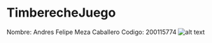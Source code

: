# TimberecheJuego
 Nombre: Andres Felipe Meza Caballero
 Codigo: 200115774
![alt text](https://cdn-3.expansion.mx/0b/1e/3965bd54478db8a21b3daf19b21e/timbiriche.jpeg)
